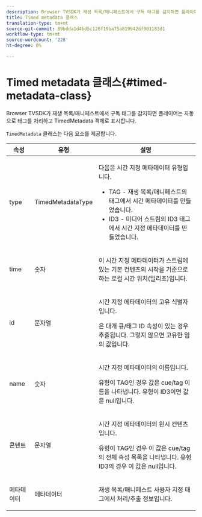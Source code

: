 ```yaml
---
description: Browser TVSDK가 재생 목록/매니페스트에서 구독 태그를 감지하면 플레이어는 자동으로 태그를 처리하고 TimedMetadata 객체로 표시합니다.
title: Timed metadata 클래스
translation-type: tm+mt
source-git-commit: 89bdda1d4bd5c126f19ba75a819942df901183d1
workflow-type: tm+mt
source-wordcount: '228'
ht-degree: 0%

---
```



# Timed metadata 클래스{#timed-metadata-class}

Browser TVSDK가 재생 목록/매니페스트에서 구독 태그를 감지하면 플레이어는 자동으로 태그를 처리하고 TimedMetadata 객체로 표시합니다.

`TimedMetadata` 클래스는 다음 요소를 제공합니다.

<table id="table_5827A0626EDC45F68DC3E7644F3EFF69"> 
 <thead> 
  <tr> 
   <th colname="col1" class="entry"> 속성 </th> 
   <th colname="col02" class="entry"> 유형 </th> 
   <th colname="col2" class="entry"> 설명 </th> 
  </tr>
 </thead>
 <tbody> 
  <tr> 
   <td colname="col1"> <p>type </p> </td> 
   <td colname="col02"> <p><span class="codeph"> TimedMetadataType</span> </p> </td> 
   <td colname="col2"> <p>다음은 시간 지정 메타데이터 유형입니다. 
     <ul id="ul_E79C375A54C64BF09A927EE8983E98E3"> 
      <li id="li_F1907521CDBE47E282A87AF0A7A1477A">TAG - 재생 목록/매니페스트의 태그에서 시간 메타데이터를 만들었습니다. </li> 
      <li id="li_5B0C0B0F247144709F86E6654A5AB500">ID3 - 미디어 스트림의 ID3 태그에서 시간 지정 메타데이터를 만들었습니다. </li> 
     </ul> </p> </td> 
  </tr> 
  <tr> 
   <td colname="col1"> <p>time </p> </td> 
   <td colname="col02"> <p>숫자 </p> </td> 
   <td colname="col2"> <p>이 시간 지정 메타데이터가 스트림에 있는 기본 컨텐츠의 시작을 기준으로 하는 로컬 시간 위치(밀리초)입니다. </p> </td> 
  </tr> 
  <tr> 
   <td colname="col1"> <p>id </p> </td> 
   <td colname="col02"> <p>문자열 </p> </td> 
   <td colname="col2"> <p>시간 지정 메타데이터의 고유 식별자입니다. </p> <p>은 대개 큐/태그 ID 속성이 있는 경우 추출됩니다. 그렇지 않으면 고유한 임의 값입니다. </p> </td> 
  </tr> 
  <tr> 
   <td colname="col1"> <p>name </p> </td> 
   <td colname="col02"> <p>숫자 </p> </td> 
   <td colname="col2"> <p>시간 지정 메타데이터의 이름입니다. </p> <p>유형이 TAG인 경우 값은 cue/tag 이름을 나타냅니다. 유형이 ID3이면 값은 null입니다. </p> </td> 
  </tr> 
  <tr> 
   <td colname="col1"> <p>콘텐트 </p> </td> 
   <td colname="col02"> <p>문자열 </p> </td> 
   <td colname="col2"> <p>시간 지정 메타데이터의 원시 컨텐츠입니다. </p> <p>유형이 TAG인 경우 이 값은 cue/tag의 전체 속성 목록을 나타냅니다. 유형 ID3의 경우 이 값은 null입니다. </p> </td> 
  </tr> 
  <tr> 
   <td colname="col1"> <p>메타데이터 </p> </td> 
   <td colname="col02"> <p><span class="codeph"> 메타데이터</span> </p> </td> 
   <td colname="col2"> <p>재생 목록/매니페스트 사용자 지정 태그에서 처리/추출 정보입니다. </p> </td> 
  </tr> 
 </tbody> 
</table>


